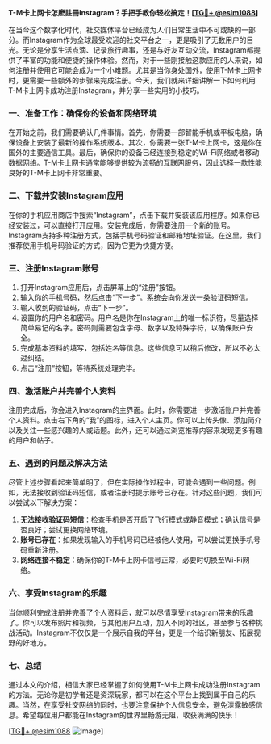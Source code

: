 **T-M卡上网卡怎麽註冊Instagram？手把手教你轻松搞定！[[TG💪+ @esim1088](https://t.me/s/esim1088)]**

在当今这个数字化时代，社交媒体平台已经成为人们日常生活中不可或缺的一部分。而Instagram作为全球最受欢迎的社交平台之一，更是吸引了无数用户的目光。无论是分享生活点滴、记录旅行趣事，还是与好友互动交流，Instagram都提供了丰富的功能和便捷的操作体验。然而，对于一些刚接触这款应用的人来说，如何注册并使用它可能会成为一个小难题。尤其是当你身处国外，使用T-M卡上网卡时，更需要一些额外的步骤来完成注册。今天，我们就来详细讲解一下如何利用T-M卡上网卡成功注册Instagram，并分享一些实用的小技巧。

### 一、准备工作：确保你的设备和网络环境

在开始之前，我们需要确认几件事情。首先，你需要一部智能手机或平板电脑，确保设备上安装了最新的操作系统版本。其次，你需要一张T-M卡上网卡，这是你在国外的主要通信工具。最后，确保你的设备已经连接到稳定的Wi-Fi网络或者移动数据网络。T-M卡上网卡通常能够提供较为流畅的互联网服务，因此选择一款性能良好的T-M卡上网卡非常重要。

### 二、下载并安装Instagram应用

在你的手机应用商店中搜索“Instagram”，点击下载并安装该应用程序。如果你已经安装过，可以直接打开应用。安装完成后，你需要注册一个新的账号。Instagram支持多种注册方式，包括手机号码验证和邮箱地址验证。在这里，我们推荐使用手机号码验证的方式，因为它更为快捷方便。

### 三、注册Instagram账号

1. 打开Instagram应用后，点击屏幕上的“注册”按钮。
2. 输入你的手机号码，然后点击“下一步”。系统会向你发送一条验证码短信。
3. 输入收到的验证码，点击“下一步”。
4. 设置你的用户名和密码。用户名是你在Instagram上的唯一标识符，尽量选择简单易记的名字。密码则需要包含字母、数字以及特殊字符，以确保账户安全。
5. 完成基本资料的填写，包括姓名等信息。这些信息可以稍后修改，所以不必太过纠结。
6. 点击“注册”按钮，等待系统处理完毕。

### 四、激活账户并完善个人资料

注册完成后，你会进入Instagram的主界面。此时，你需要进一步激活账户并完善个人资料。点击右下角的“我”的图标，进入个人主页。你可以上传头像、添加简介以及关注一些感兴趣的人或话题。此外，还可以通过浏览推荐内容来发现更多有趣的用户和帖子。

### 五、遇到的问题及解决方法

尽管上述步骤看起来简单明了，但在实际操作过程中，可能会遇到一些问题。例如，无法接收到验证码短信，或者注册时提示账号已存在。针对这些问题，我们可以尝试以下解决方案：

1. **无法接收验证码短信**：检查手机是否开启了飞行模式或静音模式；确认信号是否良好；尝试更换网络环境。
2. **账号已存在**：如果发现输入的手机号码已经被他人使用，可以尝试更换手机号码重新注册。
3. **网络连接不稳定**：确保你的T-M卡上网卡信号正常，必要时切换至Wi-Fi网络。

### 六、享受Instagram的乐趣

当你顺利完成注册并完善了个人资料后，就可以尽情享受Instagram带来的乐趣了。你可以发布照片和视频，与其他用户互动，加入不同的社区，甚至参与各种挑战活动。Instagram不仅仅是一个展示自我的平台，更是一个结识新朋友、拓展视野的好地方。

### 七、总结

通过本文的介绍，相信大家已经掌握了如何使用T-M卡上网卡成功注册Instagram的方法。无论你是初学者还是资深玩家，都可以在这个平台上找到属于自己的乐趣。当然，在享受社交网络的同时，也要注意保护个人信息安全，避免泄露敏感信息。希望每位用户都能在Instagram的世界里畅游无阻，收获满满的快乐！

[[TG💪+ @esim1088](https://t.me/s/esim1088) ![Image](https://i.postimg.cc/4NQfJmqS/Snipaste-2025-05-13-00-14-12.png)]